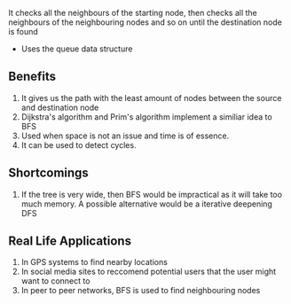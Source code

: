 It checks all the neighbours of the starting node, then checks all the neighbours of the neighbouring nodes and so on until the destination node is found 

- Uses the queue data structure

## Benefits
1. It gives us the path with the least amount of nodes between the source and destination node
2. Dijkstra's algorithm and Prim's algorithm implement a similiar idea to BFS
3. Used when space is not an issue and time is of essence.
4. It can be used to detect cycles.

## Shortcomings
1. If the tree is very wide, then BFS would be impractical as it will take too much memory. A possible alternative would be a iterative deepening DFS

## Real Life Applications
1. In GPS systems to find nearby locations
2. In social media sites to reccomend potential users that the user might want to connect to
3. In peer to peer networks, BFS is used to find neighbouring nodes